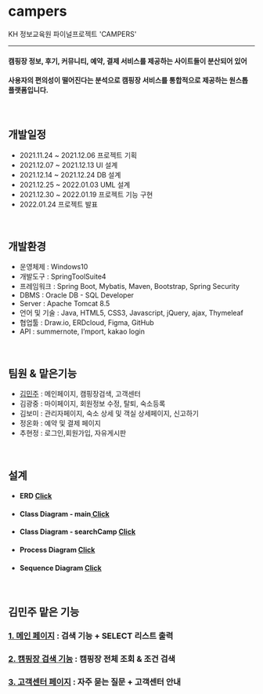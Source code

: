 # campers
KH 정보교육원 파이널프로젝트 'CAMPERS'
<hr>

#### 캠핑장 정보, 후기, 커뮤니티, 예약, 결제 서비스를 제공하는 사이트들이 분산되어 있어<br>
#### 사용자의 편의성이 떨어진다는 분석으로 캠핑장 서비스를 통합적으로 제공하는 원스톱 플랫폼입니다.
<br>

## 개발일정
- 2021.11.24 ~ 2021.12.06 프로젝트 기획<br>
- 2021.12.07 ~ 2021.12.13 UI 설계<br>
- 2021.12.14 ~ 2021.12.24 DB 설계<br>
- 2021.12.25 ~ 2022.01.03 UML 설계<br>
- 2021.12.30 ~ 2022.01.19 프로젝트 기능 구현<br>
- 2022.01.24 프로젝트 발표<br>
<br>

## 개발환경
- 운영체제 : Windows10
- 개발도구 : SpringToolSuite4
- 프레임워크 : Spring Boot, Mybatis, Maven, Bootstrap, Spring Security
- DBMS : Oracle DB - SQL Developer
- Server : Apache Tomcat 8.5
- 언어 및 기술 : Java, HTML5, CSS3, Javascript, jQuery, ajax, Thymeleaf
- 협업툴 : Draw.io, ERDcloud, Figma, GitHub
- API : summernote, I’mport, kakao login
<br>


## 팀원 & 맡은기능

- <a href="https://github.com/dooroojoo">김민주</a> : 메인페이지, 캠핑장검색, 고객센터
- 김광중 : 마이페이지, 회원정보 수정, 탈퇴, 숙소등록
- 김보미 : 관리자페이지, 숙소 상세 및 객실 상세페이지, 신고하기
- 정온화 : 예약 및 결제 페이지
- 추현정 : 로그인,회원가입, 자유게시판
<br>

## 설계 

- #### ERD <a href="src/main/resources/static/resources/images/search/erd2.png"> Click</a>
- #### Class Diagram - main<a href="src/main/resources/static/resources/images/search/class-main.png"> Click</a>
- #### Class Diagram - searchCamp <a href="src/main/resources/static/resources/images/search/search-main.png"> Click</a>
- #### Process Diagram <a href="src/main/resources/static/resources/images/search/process.png"> Click</a>
- #### Sequence Diagram <a href="src/main/resources/static/resources/images/search/sequence.png"> Click</a>

<br>

## 김민주 맡은 기능
### <a href="">1. 메인 페이지</a> : 검색 기능 + SELECT 리스트 출력
### <a href="">2. 캠핑장 검색 기능</a> : 캠핑장 전체 조회 & 조건 검색
### <a href="">3. 고객센터 페이지</a> : 자주 묻는 질문 + 고객센터 안내



